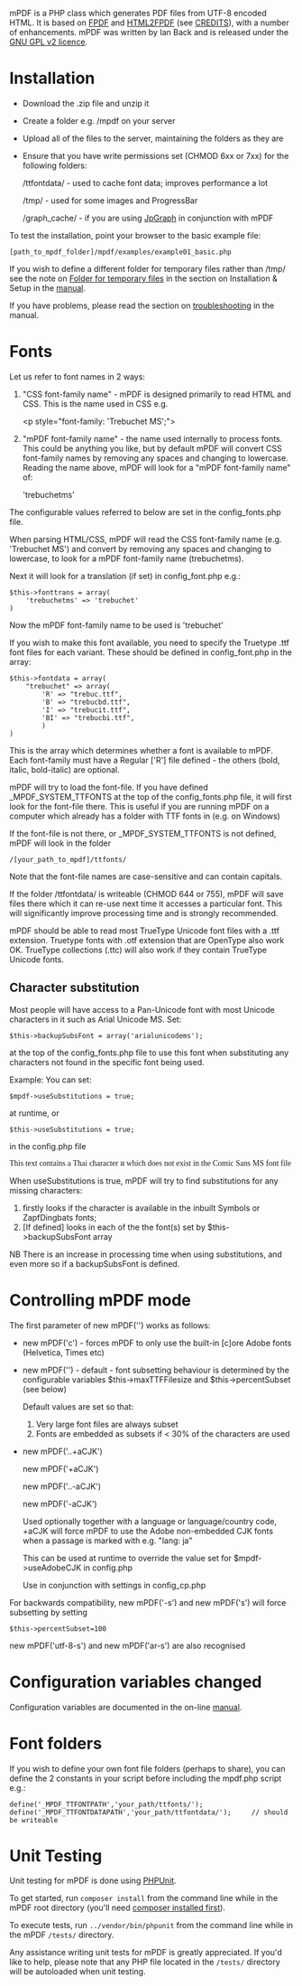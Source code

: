 mPDF is a PHP class which generates PDF files from UTF-8 encoded HTML. It is based on [FPDF](http://www.fpdf.org/) and [HTML2FPDF](http://html2fpdf.sourceforge.net/) (see [CREDITS](CREDITS.txt)), with a number of enhancements. mPDF was written by Ian Back and is released under the [GNU GPL v2 licence](LICENSE.txt).

Installation
============
   * Download the .zip file and unzip it
   * Create a folder e.g. /mpdf on your server
   * Upload all of the files to the server, maintaining the folders as they are
   * Ensure that you have write permissions set (CHMOD 6xx or 7xx) for the following folders:

     /ttfontdata/ - used to cache font data; improves performance a lot

     /tmp/ - used for some images and ProgressBar

     /graph_cache/ - if you are using [JpGraph](http://jpgraph.net) in conjunction with mPDF

To test the installation, point your browser to the basic example file:

    [path_to_mpdf_folder]/mpdf/examples/example01_basic.php

If you wish to define a different folder for temporary files rather than /tmp/ see the note on [Folder for temporary files](http://mpdf1.com/manual/index.php?tid=445) in the section on Installation & Setup in the [manual](http://mpdf1.com/manual/).

If you have problems, please read the section on [troubleshooting](http://mpdf1.com/manual/index.php?tid=32) in the manual.


Fonts
=====
Let us refer to font names in 2 ways:

1. "CSS font-family name" - mPDF is designed primarily to read HTML and CSS. This is the name used in CSS e.g.

     &lt;p style="font-family: 'Trebuchet MS';"&gt;

2. "mPDF font-family name" - the name used internally to process fonts. This could be anything you like, but by default mPDF will convert CSS font-family names by removing any spaces and changing to lowercase. Reading the name above, mPDF will look for a "mPDF font-family name" of:

     'trebuchetms'

The configurable values referred to below are set in the config_fonts.php file.

When parsing HTML/CSS, mPDF will read the CSS font-family name (e.g. 'Trebuchet MS') and convert
by removing any spaces and changing to lowercase, to look for a mPDF font-family name (trebuchetms).

Next it will look for a translation (if set) in config_font.php e.g.:

    $this->fonttrans = array(
	    'trebuchetms' => 'trebuchet'
    )

Now the mPDF font-family name to be used is 'trebuchet'

If you wish to make this font available, you need to specify the Truetype .ttf font files for each variant. These should be defined in config_font.php in the array:

    $this->fontdata = array(
	    "trebuchet" => array(
		    'R' => "trebuc.ttf",
		    'B' => "trebucbd.ttf",
		    'I' => "trebucit.ttf",
		    'BI' => "trebucbi.ttf",
		    )
    )

This is the array which determines whether a font is available to mPDF. Each font-family must have a Regular ['R'] file defined - the others (bold, italic, bold-italic) are optional.

mPDF will try to load the font-file. If you have defined _MPDF_SYSTEM_TTFONTS at the top of the
config_fonts.php file, it will first look for the font-file there. This is useful if you are running mPDF on a computer which already has a folder with TTF fonts in (e.g. on Windows)

If the font-file is not there, or _MPDF_SYSTEM_TTFONTS is not defined, mPDF will look in the folder

    /[your_path_to_mpdf]/ttfonts/

Note that the font-file names are case-sensitive and can contain capitals.

If the folder /ttfontdata/ is writeable (CHMOD 644 or 755), mPDF will save files there which it can re-use next time it accesses a particular font. This will significantly improve processing time
and is strongly recommended.

mPDF should be able to read most TrueType Unicode font files with a .ttf extension. Truetype fonts with .otf extension that are OpenType also work OK. TrueType collections (.ttc) will also work if they contain TrueType Unicode fonts.


Character substitution
----------------------
Most people will have access to a Pan-Unicode font with most Unicode characters in it such as
Arial Unicode MS. Set:

    $this->backupSubsFont = array('arialunicodems');

at the top of the config_fonts.php file to use this font when substituting any characters not found in the specific font being used.

Example:
You can set:

    $mpdf->useSubstitutions = true;

at runtime, or

    $this->useSubstitutions = true;

in the config.php file

<p style="font-family: 'Comic Sans MS'">This text contains a Thai character &#3617; which does not exist in the Comic Sans MS font file</p>

When useSubstitutions is true, mPDF will try to find substitutions for any missing characters:
1) firstly looks if the character is available in the inbuilt Symbols or ZapfDingbats fonts;
2) [If defined] looks in each of the the font(s) set by $this->backupSubsFont array

NB There is an increase in processing time when using substitutions, and even more so if
a backupSubsFont is defined.

Controlling mPDF mode
=====================
The first parameter of new mPDF('') works as follows:

* new mPDF('c') - forces mPDF to only use the built-in [c]ore Adobe fonts (Helvetica, Times etc)

* new mPDF('') - default - font subsetting behaviour is determined by the configurable variables $this->maxTTFFilesize and $this->percentSubset (see below)

  Default values are set so that:
  1) Very large font files are always subset
  2) Fonts are embedded as subsets if < 30% of the characters are used

* new mPDF('..+aCJK')

  new mPDF('+aCJK')

  new mPDF('..-aCJK')

  new mPDF('-aCJK')

  Used optionally together with a language or language/country code, +aCJK will force mPDF to use  the Adobe non-embedded CJK fonts when a passage is marked with e.g. "lang: ja"

  This can be used at runtime to override the value set for $mpdf->useAdobeCJK in config.php

  Use in conjunction with settings in config_cp.php

For backwards compatibility, new mPDF('-s') and new mPDF('s') will force subsetting by setting

    $this->percentSubset=100

new mPDF('utf-8-s') and new mPDF('ar-s') are also recognised


Configuration variables changed
===============================
Configuration variables are documented in the on-line [manual](http://mpdf1.com/manual/).


Font folders
============
If you wish to define your own font file folders (perhaps to share), you can define the 2 constants in your script before including the mpdf.php script e.g.:

    define('_MPDF_TTFONTPATH','your_path/ttfonts/');
    define('_MPDF_TTFONTDATAPATH','your_path/ttfontdata/'); 	// should be writeable

Unit Testing
============
Unit testing for mPDF is done using [PHPUnit](https://phpunit.de/).

To get started, run `composer install` from the command line while in the mPDF root directory (you'll need [composer installed first](https://getcomposer.org/download/)).

To execute tests, run `../vendor/bin/phpunit` from the command line while in the mPDF `/tests/` directory.

Any assistance writing unit tests for mPDF is greatly appreciated. If you'd like to help, please note that any PHP file located in the `/tests/` directory will be autoloaded when unit testing.